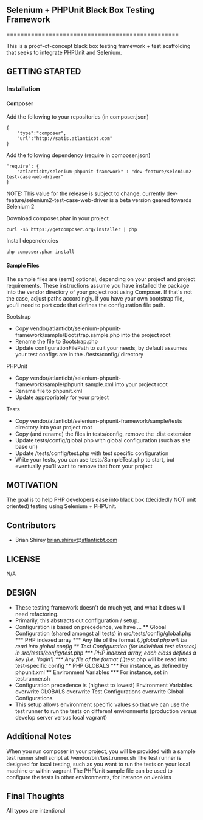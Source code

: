 ## Selenium + PHPUnit Black Box Testing Framework
=================================================

This is a proof-of-concept black box testing framework + test scaffolding that seeks to integrate PHPUnit and Selenium.

## GETTING STARTED

### Installation

#### Composer

Add the following to your repositories (in composer.json)

    {
        "type":"composer",
        "url":"http://satis.atlanticbt.com"
    }

Add the following dependency (require in composer.json)

    "require": {
        "atlanticbt/selenium-phpunit-framework" : "dev-feature/selenium2-test-case-web-driver"
    }
NOTE: This value for the release is subject to change, currently dev-feature/selenium2-test-case-web-driver is a beta version geared towards Selenium 2

Download composer.phar in your project

    curl -sS https://getcomposer.org/installer | php

Install dependencies

    php composer.phar install


#### Sample Files

The sample files are (semi) optional, depending on your project and project requirements. These instructions assume you have installed the package into the vendor directory of your project root using Composer. If that's not the case, adjust paths accordingly. If you have your own bootstrap file, you'll need to port code that defines the configuration file path.

Bootstrap

* Copy vendor/atlanticbt/selenium-phpunit-framework/sample/Bootstrap.sample.php into the project root
* Rename the file to Bootstrap.php
* Update configurationFilePath to suit your needs, by default assumes your test configs are in the ./tests/config/ directory

PHPUnit

* Copy vendor/atlanticbt/selenium-phpunit-framework/sample/phpunit.sample.xml into your project root
* Rename file to phpunit.xml
* Update appropriately for your project

Tests

* Copy vendor/atlanticbt/selenium-phpunit-framework/sample/tests directory into your project root
* Copy (and rename) the files in tests/config, remove the .dist extension
* Update tests/config/global.php with global configuration (such as site base url)
* Update /tests/config/test.php with test specific configuration
* Write your tests, you can use tests/SampleTest.php to start, but eventually you'll want to remove that from your project


## MOTIVATION

The goal is to help PHP developers ease into black box (decidedly NOT unit oriented) testing using Selenium + PHPUnit.

## Contributors

* Brian Shirey <brian.shirey@atlanticbt.com>

## LICENSE

N/A

## DESIGN

* These testing framework doesn't do much yet, and what it does will need refactoring.
* Primarily, this abstracts out configuration / setup.
* Configuration is based on precedence, we have ...
    ** Global Configuration (shared amongst all tests) in src/tests/config/global.php
        *** PHP indexed array
        *** Any file of the format {*.}global.php will be read into global config
    ** Test Configuration (for individual test classes) in src/tests/config/test.php
        *** PHP indexed array, each class defines a key (i.e. 'login')
        *** Any file of the format {*.}test.php will be read into test-specific config
    ** PHP GLOBALS
        *** For instance, as defined by phpunit.xml
    ** Environment Variables
        *** For instance, set in test.runner.sh
* Configuration precedence is (highest to lowest) Environment Variables overwrite GLOBALS overwrite Test Configurations overwrite Global Configurations
* This setup allows environment specific values so that we can use the test runner to run the tests on different environments (production versus develop server versus local vagrant)

## Additional Notes

When you run composer in your project, you will be provided with a sample test runner shell script at /vendor/bin/test.runner.sh
The test runner is designed for local testing, such as you want to run the tests on your local machine or within vagrant
The PHPUnit sample file can be used to configure the tests in other environments, for instance on Jenkins

## Final Thoughts

All typos are intentional